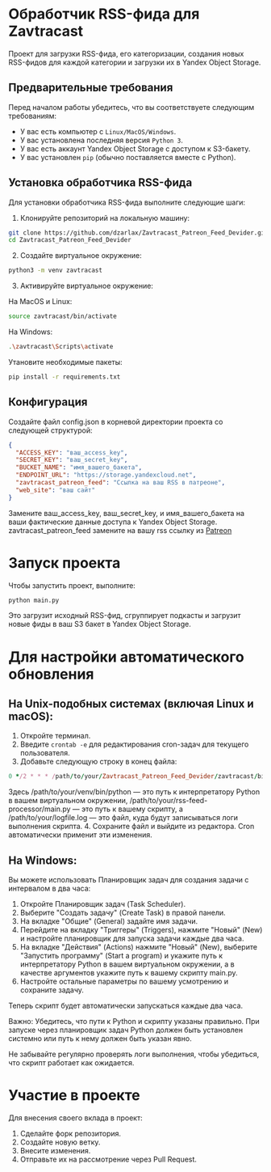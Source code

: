 # Обработчик RSS-фида для Zavtracast

Проект для загрузки RSS-фида, его категоризации, создания новых RSS-фидов для каждой категории и загрузки их в Yandex Object Storage.

## Предварительные требования

Перед началом работы убедитесь, что вы соответствуете следующим требованиям:
- У вас есть компьютер с `Linux/MacOS/Windows`.
- У вас установлена последняя версия `Python 3`.
- У вас есть аккаунт Yandex Object Storage с доступом к S3-бакету.
- У вас установлен `pip` (обычно поставляется вместе с Python).

## Установка обработчика RSS-фида

Для установки обработчика RSS-фида выполните следующие шаги:

1. Клонируйте репозиторий на локальную машину:

```bash
git clone https://github.com/dzarlax/Zavtracast_Patreon_Feed_Devider.git
cd Zavtracast_Patreon_Feed_Devider
```

2. Cоздайте виртуальное окружение:

```bash
python3 -m venv zavtracast
```

3. Активируйте виртуальное окружение:

На MacOS и Linux:

```bash
source zavtracast/bin/activate
```
На Windows:

```bash
.\zavtracast\Scripts\activate
```

Утановите необходимые пакеты:

```bash
pip install -r requirements.txt
```

## Конфигурация

Создайте файл config.json в корневой директории проекта со следующей структурой:
```json
{
  "ACCESS_KEY": "ваш_access_key",
  "SECRET_KEY": "ваш_secret_key",
  "BUCKET_NAME": "имя_вашего_бакета",
  "ENDPOINT_URL": "https://storage.yandexcloud.net",
  "zavtracast_patreon_feed": "Ссылка на ваш RSS в патреоне",
  "web_site": "ваш сайт"
}
```

Замените ваш_access_key, ваш_secret_key, и имя_вашего_бакета на ваши фактические данные доступа к Yandex Object Storage.
zavtracast_patreon_feed замените на вашу rss ссылку из [Patreon](https://www.patreon.com/zavtracast/membership)

# Запуск проекта
Чтобы запустить проект, выполните:
```bash
python main.py
```
Это загрузит исходный RSS-фид, сгруппирует подкасты и загрузит новые фиды в ваш S3 бакет в Yandex Object Storage.

# Для настройки автоматического обновления 

## На Unix-подобных системах (включая Linux и macOS):
1. Откройте терминал.
2. Введите ```crontab -e``` для редактирования cron-задач для текущего пользователя.
3. Добавьте следующую строку в конец файла:

``` ruby
0 */2 * * * /path/to/your/Zavtracast_Patreon_Feed_Devider/zavtracast/bin/python /path/to/your/Zavtracast_Patreon_Feed_Devider/main.py >> /path/to/your/Zavtracast_Patreon_Feed_Devider/logfile.log 2>&1
```
Здесь /path/to/your/venv/bin/python — это путь к интерпретатору Python в вашем виртуальном окружении, /path/to/your/rss-feed-processor/main.py — это путь к вашему скрипту, а /path/to/your/logfile.log — это файл, куда будут записываться логи выполнения скрипта.
4. Сохраните файл и выйдите из редактора. Cron автоматически применит эти изменения.
## На Windows:
Вы можете использовать Планировщик задач для создания задачи с интервалом в два часа:

1. Откройте Планировщик задач (Task Scheduler).
2. Выберите "Создать задачу" (Create Task) в правой панели.
3. На вкладке "Общие" (General) задайте имя задачи.
4. Перейдите на вкладку "Триггеры" (Triggers), нажмите "Новый" (New) и настройте планировщик для запуска задачи каждые два часа.
5. На вкладке "Действия" (Actions) нажмите "Новый" (New), выберите "Запустить программу" (Start a program) и укажите путь к интерпретатору Python в вашем виртуальном окружении, а в качестве аргументов укажите путь к вашему скрипту main.py.
6. Настройте остальные параметры по вашему усмотрению и сохраните задачу.

Теперь скрипт будет автоматически запускаться каждые два часа.

Важно: Убедитесь, что пути к Python и скрипту указаны правильно. При запуске через планировщик задач Python должен быть установлен системно или путь к нему должен быть указан явно.

Не забывайте регулярно проверять логи выполнения, чтобы убедиться, что скрипт работает как ожидается.



# Участие в проекте

Для внесения своего вклада в проект:

1. Сделайте форк репозитория.
2. Создайте новую ветку.
3. Внесите изменения.
4. Отправьте их на рассмотрение через Pull Request.
